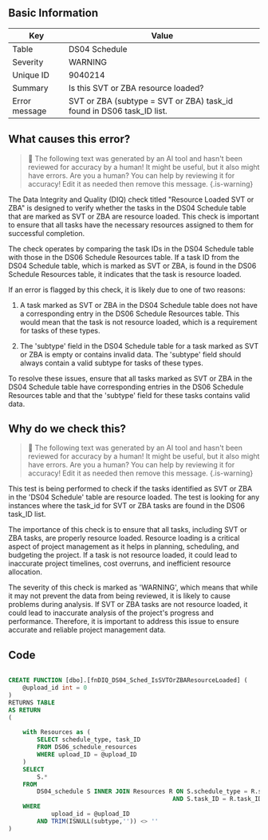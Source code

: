 ## Basic Information
| Key         | Value          |
|-------------|----------------|
| Table       | DS04 Schedule |
| Severity    | WARNING |
| Unique ID   | 9040214   |
| Summary     | Is this SVT or ZBA resource loaded? |
| Error message | SVT or ZBA (subtype = SVT or ZBA) task_id found in DS06 task_ID list. |

## What causes this error?

> :robot: The following text was generated by an AI tool and hasn't been reviewed for accuracy by a human! It might be useful, but it also might have errors. Are you a human? You can help by reviewing it for accuracy! Edit it as needed then remove this message.
{.is-warning}

The Data Integrity and Quality (DIQ) check titled "Resource Loaded SVT or ZBA" is designed to verify whether the tasks in the DS04 Schedule table that are marked as SVT or ZBA are resource loaded. This check is important to ensure that all tasks have the necessary resources assigned to them for successful completion.

The check operates by comparing the task IDs in the DS04 Schedule table with those in the DS06 Schedule Resources table. If a task ID from the DS04 Schedule table, which is marked as SVT or ZBA, is found in the DS06 Schedule Resources table, it indicates that the task is resource loaded.

If an error is flagged by this check, it is likely due to one of two reasons:

1. A task marked as SVT or ZBA in the DS04 Schedule table does not have a corresponding entry in the DS06 Schedule Resources table. This would mean that the task is not resource loaded, which is a requirement for tasks of these types.

2. The 'subtype' field in the DS04 Schedule table for a task marked as SVT or ZBA is empty or contains invalid data. The 'subtype' field should always contain a valid subtype for tasks of these types.

To resolve these issues, ensure that all tasks marked as SVT or ZBA in the DS04 Schedule table have corresponding entries in the DS06 Schedule Resources table and that the 'subtype' field for these tasks contains valid data.
## Why do we check this?

> :robot: The following text was generated by an AI tool and hasn't been reviewed for accuracy by a human! It might be useful, but it also might have errors. Are you a human? You can help by reviewing it for accuracy! Edit it as needed then remove this message.
{.is-warning}

This test is being performed to check if the tasks identified as SVT or ZBA in the 'DS04 Schedule' table are resource loaded. The test is looking for any instances where the task_id for SVT or ZBA tasks are found in the DS06 task_ID list. 

The importance of this check is to ensure that all tasks, including SVT or ZBA tasks, are properly resource loaded. Resource loading is a critical aspect of project management as it helps in planning, scheduling, and budgeting the project. If a task is not resource loaded, it could lead to inaccurate project timelines, cost overruns, and inefficient resource allocation.

The severity of this check is marked as 'WARNING', which means that while it may not prevent the data from being reviewed, it is likely to cause problems during analysis. If SVT or ZBA tasks are not resource loaded, it could lead to inaccurate analysis of the project's progress and performance. Therefore, it is important to address this issue to ensure accurate and reliable project management data.
## Code

```sql

CREATE FUNCTION [dbo].[fnDIQ_DS04_Sched_IsSVTOrZBAResourceLoaded] (
	@upload_id int = 0
)
RETURNS TABLE
AS RETURN
(
	
	with Resources as (
		SELECT schedule_type, task_ID 
		FROM DS06_schedule_resources 
		WHERE upload_ID = @upload_ID
	)
	SELECT
		S.*
	FROM
		DS04_schedule S INNER JOIN Resources R ON S.schedule_type = R.schedule_type
											  AND S.task_ID = R.task_ID
	WHERE
			upload_id = @upload_ID
		AND TRIM(ISNULL(subtype,'')) <> ''
)
```
